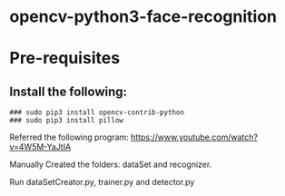 # opencv-python3-face-recognition
# Pre-requisites
## Install the following:
    ### sudo pip3 install opencv-contrib-python
    ### sudo pip3 install pillow
Referred the following program:
	https://www.youtube.com/watch?v=4W5M-YaJtIA

Manually Created the folders: dataSet and recognizer.

Run dataSetCreator.py, trainer.py and detector.py
